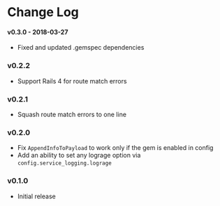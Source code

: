 # Change Log

#### v0.3.0 - 2018-03-27
* Fixed and updated .gemspec dependencies

### v0.2.2
* Support Rails 4 for route match errors

### v0.2.1
* Squash route match errors to one line

### v0.2.0
* Fix `AppendInfoToPayload` to work only if the gem is enabled in config
* Add an ability to set any lograge option via `config.service_logging.lograge`

### v0.1.0
* Initial release
